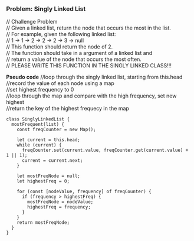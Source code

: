 ### Problem: Singly Linked List

// Challenge Problem  
// Given a linked list, return the node that occurs the most in the list.  
// For example, given the following linked list:  
// 1 -> 1 -> 2 -> 2 -> 2 -> 3 -> null  
// This function should return the node of 2.  
// The function should take in a argument of a linked list and  
// return a value of the node that occurs the most often.  
// PLEASE WRITE THIS FUNCTION IN THE SINGLY LINKED CLASS!!!

**Pseudo code**
//loop through the singly linked list, starting from this.head  
//record the value of each node using a map  
//set highest frequency to 0  
//loop through the map and compare with the high frequency, set new highest  
//return the key of the highest frequecy in the map

```
class SinglyLinkedList {
  mostFrequent(list) {
    const freqCounter = new Map();

    let current = this.head;
    while (current) {
      freqCounter.set(current.value, freqCounter.get(current.value) + 1 || 1);
      current = current.next;
    }

    let mostFreqNode = null;
    let highestFreq = 0;

    for (const [nodeValue, frequency] of freqCounter) {
      if (frequency > highestFreq) {
        mostFreqNode = nodeValue;
        highestFreq = frequency;
      }
    }
    return mostFreqNode;
  }
}
```
